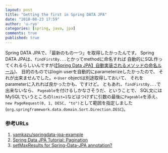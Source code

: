 ```yaml
---
layout: post
title: "Getting the first in Spring DATA JPA"
date: "2018-08-23 17:59"
author: 'u-ryo'
categories: [spring, java, jpa]
comments: true
published: true
---
```

Spring DATA JPAで、「最新のもの一つ」を取得したかったんです。
Spring DATA JPAは、`findFirstBy...`とかってmethodに命名すれば
自動的にSQL作ってくれるらしいんですが([【Spring Data JPA】自動実装されるメソッドの命名ルール](https://qiita.com/sndr/items/af7d12be264c2cc4b252))、
目的のものではlogin userを自動的にparameterizeしたかったので、
それが出来ませんでした。←`User` objectは別途取得しておいて、
それをparameterに入れれば良かったかも、ですけど。
ともあれ、`findFirstBy...`で出来ないなら、
`Pageable`を付けるしかなさそうだ、ということで、
SQL文にはMySQLでいうところの`limit=1`などはつけずに引数の最後に`Pageable`を添え、
`new PageRequest(0, 1, DESC, "to")`として範囲を指定しました(`org.springframework.data.domain.Sort.Direction.DESC`)。

### 参考URLs
1. [yamkazu/springdata-jpa-example](https://github.com/yamkazu/springdata-jpa-example/blob/pageable/src/test/java/org/yamkazu/springdata/EmpRepositoryTest.java)
1. [Spring Data JPA Tutorial: Pagination](https://www.petrikainulainen.net/programming/spring-framework/spring-data-jpa-tutorial-part-seven-pagination/)
1. [setMaxResults for Spring-Data-JPA annotation?](https://stackoverflow.com/questions/9314078/setmaxresults-for-spring-data-jpa-annotation?utm_medium=organic&utm_source=google_rich_qa&utm_campaign=google_rich_qa)

